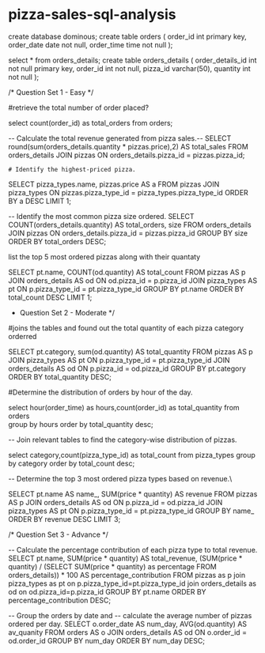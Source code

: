 # pizza-sales-sql-analysis



create database dominous;
create table orders (
order_id int primary key,
order_date date not null,
order_time time not null
);

select * from orders_details;
create table orders_details (
order_details_id int not null primary key,
order_id int not null,
pizza_id varchar(50),
quantity int not null
);


/*	Question Set 1 - Easy */


#retrieve the total number of order placed?

select count(order_id) as total_orders
from orders;


-- Calculate the total revenue generated from pizza sales.-- 
SELECT 
    round(sum(orders_details.quantity * pizzas.price),2) AS total_sales
FROM
    orders_details
        JOIN
    pizzas ON orders_details.pizza_id = pizzas.pizza_id;
    
    
    # Identify the highest-priced pizza.
SELECT 
    pizza_types.name, pizzas.price AS a
FROM
    pizzas
        JOIN
    pizza_types ON pizzas.pizza_type_id = pizza_types.pizza_type_id
ORDER BY a DESC
LIMIT 1;


-- Identify the most common pizza size ordered.
SELECT 
    COUNT(orders_details.quantity) AS total_orders, size
FROM
    orders_details
        JOIN
    pizzas ON orders_details.pizza_id = pizzas.pizza_id
GROUP BY size
ORDER BY total_orders DESC;

  
list the top 5 most ordered pizzas  along with their quantaty

SELECT 
    pt.name, COUNT(od.quantity) AS total_count
FROM
    pizzas AS p
        JOIN
    orders_details AS od ON od.pizza_id = p.pizza_id
        JOIN
    pizza_types AS pt ON p.pizza_type_id = pt.pizza_type_id
GROUP BY pt.name
ORDER BY total_count DESC
LIMIT 1;


* Question Set 2 - Moderate */

  
#joins the tables and found out the total quantity of each pizza category orderred

SELECT 
    pt.category, sum(od.quantity) AS total_quantity
FROM
    pizzas AS p
        JOIN
    pizza_types AS pt ON p.pizza_type_id = pt.pizza_type_id
        JOIN
    orders_details AS od ON p.pizza_id = od.pizza_id
GROUP BY pt.category
ORDER BY total_quantity DESC;



#Determine the distribution of orders by hour of the day.

select hour(order_time) as hours,count(order_id) as total_quantity
from orders  
group by hours
order by total_quantity desc;




-- Join relevant tables to find the category-wise distribution of pizzas.

select category,count(pizza_type_id) as total_count
 from pizza_types
 group by category
 order by total_count desc;


 
 -- Determine the top 3 most ordered pizza types based on revenue.\


SELECT 
    pt.name AS name_, SUM(price * quantity) AS revenue
FROM
    pizzas AS p
        JOIN
    orders_details AS od ON p.pizza_id = od.pizza_id
        JOIN
    pizza_types AS pt ON p.pizza_type_id = pt.pizza_type_id
GROUP BY name_
ORDER BY revenue DESC
LIMIT 3;



 /* Question Set 3 - Advance */

-- Calculate the percentage contribution of each pizza type to total revenue.
SELECT 
    pt.name,
    SUM(price * quantity) AS total_revenue,
    (SUM(price * quantity) / (SELECT SUM(price * quantity) as percentage FROM orders_details)) * 100 AS percentage_contribution
FROM pizzas as p
join pizza_types as pt on p.pizza_type_id=pt.pizza_type_id
join orders_details as od on od.pizza_id=p.pizza_id
GROUP BY pt.name
ORDER BY percentage_contribution DESC;
 
 
 
 -- Group the orders by date and 
-- calculate the average number of pizzas ordered per day.
SELECT 
    o.order_date AS num_day, AVG(od.quantity) AS av_quanity
FROM
    orders AS o
        JOIN
    orders_details AS od ON o.order_id = od.order_id
GROUP BY num_day
ORDER BY num_day DESC;

